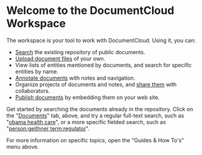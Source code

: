 # Welcome to the DocumentCloud Workspace

The workspace is your tool to work with DocumentCloud. Using it, you can:

  * [Search][] the existing repository of public documents.
  * [Upload document files][] of your own.
  * View lists of entities mentioned by documents, and search for specific entities by name.
  * [Annotate documents][] with notes and navigation.
  * Organize projects of documents and notes, and [share them][] with collaborators.
  * [Publish documents][] by embedding them on your web site.

Get started by searching the documents already in the repository. Click on the "[Documents][]" tab, above, and try a regular full-text search, such as "[obama health care][]", or a more specific fielded search, such as "[person:geithner term:regulator][]".

For more information on specific topics, open the "Guides &amp; How To's" menu above.

[Search]: #help/searching
[Upload document files]: #help/uploading
[Annotate documents]: #help/notes
[share them]: #help/collaboration
[Publish documents]: #help/publishing
[Documents]: #search/
[obama health care]: #search/obama%20health%20care
[person:geithner term:regulator]: #search/person%3Ageithner%20term%3Aregulator

